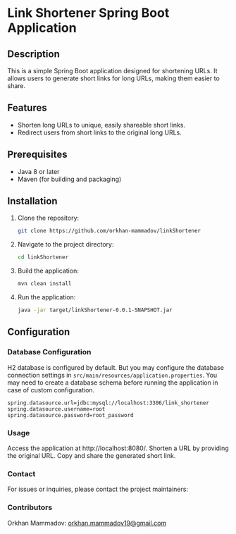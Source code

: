 # Link Shortener Spring Boot Application

## Description
This is a simple Spring Boot application designed for shortening URLs. 
It allows users to generate short links for long URLs, making them easier to share.

## Features
- Shorten long URLs to unique, easily shareable short links.
- Redirect users from short links to the original long URLs.

## Prerequisites
- Java 8 or later
- Maven (for building and packaging)

## Installation

1. Clone the repository:

    ```bash
    git clone https://github.com/orkhan-mammadov/linkShortener
    ```

2. Navigate to the project directory:

    ```bash
    cd linkShortener
    ```

3. Build the application:

    ```bash
    mvn clean install
    ```

4. Run the application:

    ```bash
    java -jar target/linkShortener-0.0.1-SNAPSHOT.jar
    ```

## Configuration

### Database Configuration
H2 database is configured by default.
But you may configure the database connection settings in `src/main/resources/application.properties`.
You may need to create a database schema before running the application in case of custom configuration.

```properties
spring.datasource.url=jdbc:mysql://localhost:3306/link_shortener
spring.datasource.username=root
spring.datasource.password=root_password
```

### Usage
Access the application at http://localhost:8080/.
Shorten a URL by providing the original URL.
Copy and share the generated short link.

### Contact
For issues or inquiries, please contact the project maintainers:

### Contributors
Orkhan Mammadov: orkhan.mammadov19@gmail.com
